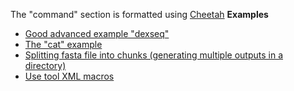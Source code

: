 
The "command" section is formatted using [Cheetah](https://pythonhosted.org/Cheetah/)
**Examples**
* [Good advanced example "dexseq"](https://github.com/galaxyproject/tools-iuc/tree/master/tools/dexseq)
* [The "cat" example](https://github.com/bgruening/galaxytools/blob/master/tools/text_processing/text_processing/cat.xml)
* [Splitting fasta file into chunks (generating multiple outputs in a directory)](https://github.com/bgruening/galaxytools/blob/master/tools/splitfasta/splitFasta.xml)
* [Use tool XML macros](https://github.com/galaxyproject/tools-iuc/blob/master/tools/bedtools/jaccardBed.xml)

